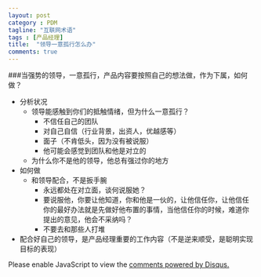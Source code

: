 ```yaml
---
layout: post
category : PDM
tagline: "互联网术语"
tags : [产品经理]
title:  "领导一意孤行怎么办"
comments: true
---	 
```


###当强势的领导，一意孤行，产品内容要按照自己的想法做，作为下属，如何做？
- 分析状况
	- 领导能感触到你们的抵触情绪，但为什么一意孤行？
		- 不信任自己的团队
		- 对自己自信（行业背景，出资人，优越感等）
		- 面子（不肯低头，因为没有被说服）
		- 他可能会感觉到团队和他是对立的
	- 为什么你不是他的领导，他总有强过你的地方
-  如何做
	- 和领导配合，不是扳手腕
		- 永远都处在对立面，谈何说服她？
		- 要说服他，你要让他知道，你和他是一伙的，让他信任你，让他信任你的最好办法就是先做好他布置的事情，当他信任你的时候，难道你提出的意见，他会不采纳吗？
		- 不要去和那些人打堆
- 配合好自己的领导，是产品经理重要的工作内容（不是逆来顺受，是聪明实现目标的表现）

<div id="disqus_thread"></div>
<script type="text/javascript">
    /* * * CONFIGURATION VARIABLES * * */
    var disqus_shortname = 'liwanweigithubio';
    
    /* * * DON'T EDIT BELOW THIS LINE * * */
    (function() {
        var dsq = document.createElement('script'); dsq.type = 'text/javascript'; dsq.async = true;
        dsq.src = '//' + disqus_shortname + '.disqus.com/embed.js';
        (document.getElementsByTagName('head')[0] || document.getElementsByTagName('body')[0]).appendChild(dsq);
    })();
</script>
<noscript>Please enable JavaScript to view the <a href="https://disqus.com/?ref_noscript" rel="nofollow">comments powered by Disqus.</a></noscript>